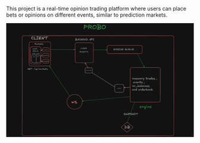 ﻿This project is a real-time opinion trading platform where users can place bets or opinions on different events, similar to prediction markets. <br/>


![Architecture Diagram](https://github.com/aryanpachori/opinion_trading/blob/main/architecture.png)
